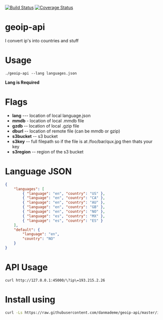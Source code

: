[![Build Status](https://travis-ci.org/danmademe/geoip-api.svg?branch=master)](https://travis-ci.org/danmademe/geoip-api) [![Coverage Status](https://coveralls.io/repos/github/danmademe/geoip-api/badge.svg?branch=master)](https://coveralls.io/github/danmademe/geoip-api?branch=master)
# geoip-api
I convert ip's into countries and stuff


# Usage
```
./geoip-api --lang languages.json
```

**Lang is Required**

# Flags

* **lang** --- location of local language.json
* **mmdb** - location of local .mmdb file
* **gzdb** -- location of local .gzip file
* **dburl** -- location of remote file (can be mmdb or gzip)
* **s3bucket** -- s3 bucket
* **s3key** -- full filepath so if the file is at /foo/bar/qux.jpg then thats your key
* **s3region** -- region of the s3 bucket


# Language JSON

```json
{   
    "languages": [
        { "language": "en", "country": "US" },
        { "language": "en", "country": "CA" },
        { "language": "en", "country": "AU" },
        { "language": "en", "country": "GB" },
        { "language": "en", "country": "NO" },
        { "language": "es", "country": "MX" },
        { "language": "es", "country": "ES" }
    ],
    "default": { 
        "language": "en", 
        "country": "NO" 
    }
}

```

# API Usage

```
curl http://127.0.0.1:45000/\?ip\=193.215.2.26
```

# Install using
```sh
curl -Ls https://raw.githubusercontent.com/danmademe/geoip-api/master/install.sh | sudo -H sh
```
